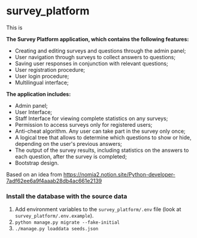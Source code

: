 # survey_platform
This is

**The Survey Platform application, which contains the following features:**
- Creating and editing surveys and questions through the admin panel;
- User navigation through surveys to collect answers to questions;
- Saving user responses in conjunction with relevant questions;
- User registration procedure;
- User login procedure;
- Multilingual interface;

**The application includes:**
- Admin panel;
- User Interface;
- Staff Interface for viewing complete statistics on any surveys;
- Permission to access surveys only for registered users;
- Anti-cheat algorithm. Any user can take part in the survey only once;
- A logical tree that allows to determine which questions to show or hide, depending on the user's previous answers;
- The output of the survey results, including statistics on the answers to each question, after the survey is completed;
- Bootstrap design.

Based on an idea from https://nomia2.notion.site/Python-developer-7adf62ee6a9f4aaab28db4ac661e2139

### Install the database with the source data
1. Add environment variables to the `survey_platform/.env` file (look at `survey_platform/.env.example`).
2. `python manage.py migrate --fake-initial`
3. `./manage.py loaddata seeds.json`
